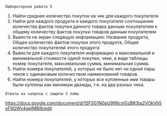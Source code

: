 ```
Лабораторная работа 5
```
1. Найти среднее количество покупок на чек для каждого покупателя.
2. Найти для каждого продукта и каждого покупателя соотношение количества фактов покупки данного товара данным покупателем к общему количеству фактов покупки товаров данным покупателем
3. Вывести на экран следящую информацию: Название продукта, Общее количество фактов покупки этого продукта, Общее количество покупателей этого продукта
4. Вывести для каждого покупателя информацию о максимальной и минимальной стоимости одной покупки, чеке, в виде таблицы: номер покупателя, максимальная сумма, минимальная сумма.
5. Найти номера покупателей, у которых не было нет ни одной пары чеков с одинаковым количеством наименований товаров.
6. Найти номера покупателей, у которых все купленные ими товары были куплены как минимум дважды, т.е. на два разных чека.

```
Ответы на запросы с защиты 5 лабы
```
https://docs.google.com/document/d/1SF5G1N0aU998cxIGzB83ta2VOkVh5xF9QWv4geIMBj8/edit
